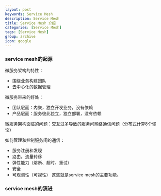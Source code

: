 ```yaml
---
layout: post
keywords: Service Mesh
description: Service Mesh
title: Service Mesh 介绍
categories: [Service Mesh]
tags: [Service Mesh]
group: archive
icon: google
---
```


### service mesh的起源
微服务架构的特性：
- 围绕业务构建团队
- 去中心化的数据管理

微服务带来的好处：
- 团队层面：内聚，独立开发业务，没有依赖
- 产品层面：服务彼此独立，独立部署，没有依赖

微服务架构面临的问题：交互过多导致的服务间网络通信问题（分布式计算8个谬论）

如何管理和控制服务间的通信：
- 服务注册和发现
- 路由，流量转移
- 弹性能力（熔断、超时、重试）
- 安全
- 可观测性（可视性）
这些就是service mesh的主要功能。

### service mesh的演进



